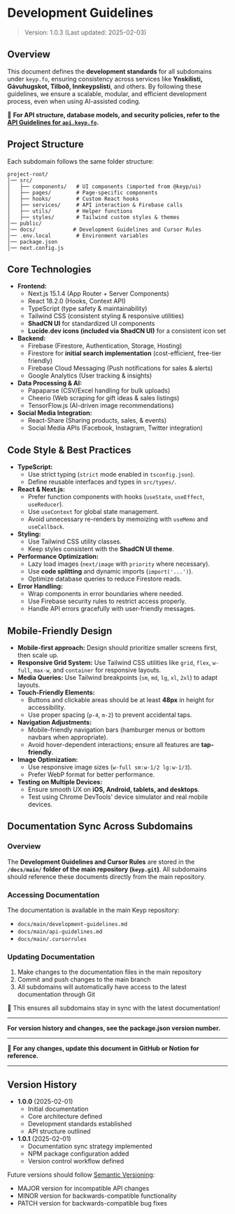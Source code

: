 # Development Guidelines
> Version: 1.0.3 (Last updated: 2025-02-03)

## Overview
This document defines the **development standards** for all subdomains under `keyp.fo`, ensuring consistency across services like **Ynskilisti, Gávuhugskot, Tilboð, Innkeypslisti**, and others. By following these guidelines, we ensure a scalable, modular, and efficient development process, even when using AI-assisted coding.

📌 **For API structure, database models, and security policies, refer to the [API Guidelines for `api.keyp.fo`](#).**

## Project Structure
Each subdomain follows the same folder structure:
```
project-root/
│── src/
│   ├── components/   # UI components (imported from @keyp/ui)
│   ├── pages/        # Page-specific components
│   ├── hooks/        # Custom React hooks
│   ├── services/     # API interaction & Firebase calls
│   ├── utils/        # Helper functions
│   ├── styles/       # Tailwind custom styles & themes
│── public/
│── docs/            # Development Guidelines and Cursor Rules
│── .env.local        # Environment variables
│── package.json
│── next.config.js
```

## Core Technologies
- **Frontend:**
  - Next.js 15.1.4 (App Router + Server Components)
  - React 18.2.0 (Hooks, Context API)
  - TypeScript (type safety & maintainability)
  - Tailwind CSS (consistent styling & responsive utilities)
  - **ShadCN UI** for standardized UI components
  - **Lucide.dev icons (included via ShadCN UI)** for a consistent icon set
- **Backend:**
  - Firebase (Firestore, Authentication, Storage, Hosting)
  - Firestore for **initial search implementation** (cost-efficient, free-tier friendly)
  - Firebase Cloud Messaging (Push notifications for sales & alerts)
  - Google Analytics (User tracking & insights)
- **Data Processing & AI:**
  - Papaparse (CSV/Excel handling for bulk uploads)
  - Cheerio (Web scraping for gift ideas & sales listings)
  - TensorFlow.js (AI-driven image recommendations)
- **Social Media Integration:**
  - React-Share (Sharing products, sales, & events)
  - Social Media APIs (Facebook, Instagram, Twitter integration)

## Code Style & Best Practices
- **TypeScript:**
  - Use strict typing (`strict` mode enabled in `tsconfig.json`).
  - Define reusable interfaces and types in `src/types/`.
- **React & Next.js:**
  - Prefer function components with hooks (`useState`, `useEffect`, `useReducer`).
  - Use `useContext` for global state management.
  - Avoid unnecessary re-renders by memoizing with `useMemo` and `useCallback`.
- **Styling:**
  - Use Tailwind CSS utility classes.
  - Keep styles consistent with the **ShadCN UI theme**.
- **Performance Optimization:**
  - Lazy load images (`next/image` with `priority` where necessary).
  - Use **code splitting** and dynamic imports (`import('...')`).
  - Optimize database queries to reduce Firestore reads.
- **Error Handling:**
  - Wrap components in error boundaries where needed.
  - Use Firebase security rules to restrict access properly.
  - Handle API errors gracefully with user-friendly messages.

## Mobile-Friendly Design
- **Mobile-first approach:** Design should prioritize smaller screens first, then scale up.
- **Responsive Grid System:** Use Tailwind CSS utilities like `grid`, `flex`, `w-full`, `max-w`, and `container` for responsive layouts.
- **Media Queries:** Use Tailwind breakpoints (`sm`, `md`, `lg`, `xl`, `2xl`) to adapt layouts.
- **Touch-Friendly Elements:**
  - Buttons and clickable areas should be at least **48px** in height for accessibility.
  - Use proper spacing (`p-4`, `m-2`) to prevent accidental taps.
- **Navigation Adjustments:**
  - Mobile-friendly navigation bars (hamburger menus or bottom navbars when appropriate).
  - Avoid hover-dependent interactions; ensure all features are **tap-friendly**.
- **Image Optimization:**
  - Use responsive image sizes (`w-full sm:w-1/2 lg:w-1/3`).
  - Prefer WebP format for better performance.
- **Testing on Multiple Devices:**
  - Ensure smooth UX on **iOS, Android, tablets, and desktops**.
  - Test using Chrome DevTools' device simulator and real mobile devices.

## Documentation Sync Across Subdomains

### Overview
The **Development Guidelines and Cursor Rules** are stored in the **`/docs/main/` folder of the main repository (`keyp.git`)**. All subdomains should reference these documents directly from the main repository.

### Accessing Documentation
The documentation is available in the main Keyp repository:
- `docs/main/development-guidelines.md`
- `docs/main/api-guidelines.md`
- `docs/main/.cursorrules`

### Updating Documentation
1. Make changes to the documentation files in the main repository
2. Commit and push changes to the main branch
3. All subdomains will automatically have access to the latest documentation through Git

🔹 This ensures all subdomains stay in sync with the latest documentation!

---
**For version history and changes, see the package.json version number.**

---
🚀 **For any changes, update this document in GitHub or Notion for reference.**

---
## Version History
- **1.0.0** (2025-02-01)
  - Initial documentation
  - Core architecture defined
  - Development standards established
  - API structure outlined
- **1.0.1** (2025-02-01)
  - Documentation sync strategy implemented
  - NPM package configuration added
  - Version control workflow defined


Future versions should follow [Semantic Versioning](https://semver.org/):
- MAJOR version for incompatible API changes
- MINOR version for backwards-compatible functionality
- PATCH version for backwards-compatible bug fixes